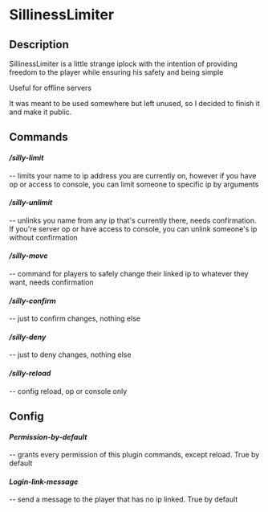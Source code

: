 # **SillinessLimiter**

## Description

SillinessLimiter is a little strange iplock with the intention of providing freedom to the player while ensuring his safety and being simple

Useful for offline servers

It was meant to be used somewhere but left unused, so I decided to finish it and make it public.

## Commands

#### _/silly-limit_ 
-- limits your name to ip address you are currently on, however if you have op or access to console, you can limit someone to specific ip by arguments

#### _/silly-unlimit_ 
-- unlinks you name from any ip that's currently there, needs confirmation. If you're server op or have access to console, you can unlink someone's ip without confirmation

#### _/silly-move_
-- command for players to safely change their linked ip to whatever they want, needs confirmation

#### _/silly-confirm_
-- just to confirm changes, nothing else

#### _/silly-deny_
-- just to deny changes, nothing else

#### _/silly-reload_
-- config reload, op or console only

## Config

#### _Permission-by-default_
-- grants every permission of this plugin commands, except reload. True by default

#### _Login-link-message_
-- send a message to the player that has no ip linked. True by default
